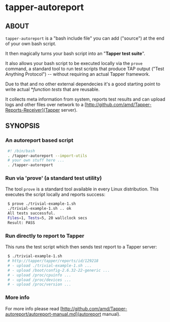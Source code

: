 # tapper-autoreport

## ABOUT

`tapper-autoreport` is a "bash include file" you can add ("source") at
the end of your own bash script.

It then magically turns your bash script into an "**Tapper test
suite**".

It also allows your bash script to be executed locally via the `prove`
command, a standard tool to run test scripts that produce TAP output
("Test Anything Protocol") -- without requiring an actual Tapper
framework.

Due to that and no other external dependecies it's a good starting
point to write actual **function tests* that are reusable.

It collects meta information from system, reports test results and can
upload logs and other files over network to a
[http://github.com/amd/Tapper-Reports-Receiver](Tapper server).

## SYNOPSIS

### An autoreport based script

```bash
 #! /bin/bash
 . /tapper-autoreport --import-utils
 # your own stuff here ...
 . /tapper-autoreport
```

### Run via 'prove' (a standard test utility)

The tool `prove` is a standard tool available in every Linux
distribution. This executes the script locally and reports success:

```bash
 $ prove ./trivial-example-1.sh
 ./trivial-example-1.sh .. ok
 All tests successful.
 Files=1, Tests=5, 20 wallclock secs
 Result: PASS
```


### Run directly to report to Tapper

This runs the test script which then sends test report to a Tapper
server:

```bash
 $ ./trivial-example-1.sh
 # http://tapper/tapper/reports/id/129218
 # - upload ./trivial-example-1.sh ...
 # - upload /boot/config-2.6.32-22-generic ...
 # - upload /proc/cpuinfo ...
 # - upload /proc/devices ...
 # - upload /proc/version ...
```

### More info

For more info please read
[http://github.com/amd/Tapper-autoreport/autoreport-manual.md](autoreport
manual).
